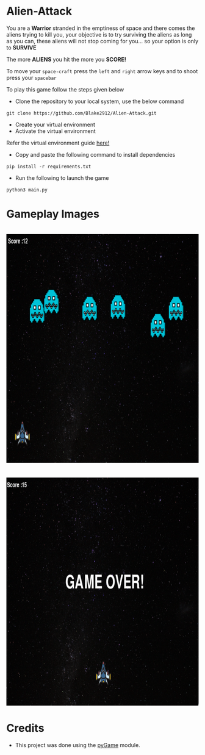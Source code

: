 # Alien-Attack

You are a <strong>Warrior</strong> stranded in the emptiness of space and there comes the aliens trying to kill you, your objective is to try surviving the aliens as long as you can, these aliens will not stop coming for you... so your option is only to <STRONG>SURVIVE</STRONG>

The more <STRONG>ALIENS</STRONG> you hit the more you <STRONG>SCORE!</STRONG>

To move your `space-craft` press the `left` and `right` arrow keys and to shoot press your `spacebar`


To play this game follow the steps given below

- Clone the repository to your local system, use the below command

```
git clone https://github.com/Blake2912/Alien-Attack.git
```

- Create your virtual environment
- Activate the virtual environment

Refer the virtual environment guide <a href="https://packaging.python.org/en/latest/guides/installing-using-pip-and-virtual-environments/#creating-a-virtual-environment">here!</a>

- Copy and paste the following command to install dependencies

```
pip install -r requirements.txt
```

- Run the following to launch the game

```
python3 main.py
```
# Gameplay Images
<br>
<center><img src="Game_Screenshots/gameplay_one.png" width=800px height=600px></img></center>
<br>
<br>
<center><img src="Game_Screenshots/gameplay_two.png" width=800px height=600px></img></center>

# Credits

- This project was done using the <a href="https://github.com/pygame/pygame">pyGame</a> module.
  
